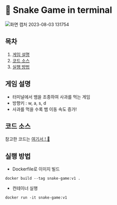 # 🐍 Snake Game in terminal


![화면 캡처 2023-08-03 131754](https://github.com/yeedacoding/docker-pro-2308/assets/83167676/43476e24-3f8f-44bf-be1f-c9540b8e106a)


## 목차
1. [게임 설명](#게임-설명) 
2. [코드 소스](#코드-소스)
3. [실행 방법](#실행-방법)

## 게임 설명
- 터미널에서 뱀을 조종하여 사과를 먹는 게임
- 방향키 : w, a, s, d
- 사과를 먹을 수록 뱀 이동 속도 증가!



## 코드 소스
참고한 코드는 [여기서 ! 📃](https://github.com/clear-code-projects/powershell-snake)



## 실행 방법

- Dockerfile로 이미지 빌드
```
docker build --tag snake-game:v1 .
```

- 컨테이너 실행
```
docker run -it snake-game:v1
```

